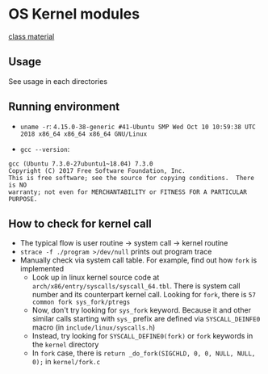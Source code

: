 # OS Kernel modules

[class material](https://www.pf.is.s.u-tokyo.ac.jp/classes/)

## Usage

See usage in each directories

## Running environment

- `uname -r`: `4.15.0-38-generic #41-Ubuntu SMP Wed Oct 10 10:59:38 UTC 2018 x86_64 x86_64 x86_64 GNU/Linux`

- `gcc --version`: 

```
gcc (Ubuntu 7.3.0-27ubuntu1~18.04) 7.3.0
Copyright (C) 2017 Free Software Foundation, Inc.
This is free software; see the source for copying conditions.  There is NO
warranty; not even for MERCHANTABILITY or FITNESS FOR A PARTICULAR PURPOSE.
```
## How to check for kernel call

- The typical flow is user routine -> system call -> kernel routine
- `strace -f ./program >/dev/null` prints out program trace
- Manually check via system call table. For example, find out how `fork` is implemented
  + Look up in linux kernel source code at `arch/x86/entry/syscalls/syscall_64.tbl`. There is system call number and its counterpart kernel call.
    Looking for `fork`, there is `57 common fork sys_fork/ptregs`
  + Now, don't try looking for `sys_fork` keyword. Because it and other similar calls starting with `sys_` prefix are defined via `SYSCALL_DEINFE0` macro (in `include/linux/syscalls.h`)
  + Instead, try looking for `SYSCALL_DEFINE0(fork)` or `fork` keywords in the `kernel` directory
  + In `fork` case, there is `return _do_fork(SIGCHLD, 0, 0, NULL, NULL, 0);` in `kernel/fork.c`
